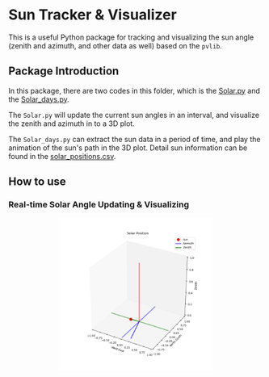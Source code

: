 
# Sun Tracker & Visualizer

This is a useful Python package for tracking and visualizing the sun angle (zenith and azimuth, and other data as well) based on the `pvlib`.

## Package Introduction
In this package, there are two codes in this folder, which is the [Solar.py](Solar.py) and the [Solar_days.py](Solar_dats.py).

The `Solar.py` will update the current sun angles in an interval, and visualize the zenith and azimuth in to a 3D plot.

The `Solar_days.py` can extract the sun data in a period of time, and play the animation of the sun's path in the 3D plot. Detail sun information can be found in the [solar_positions.csv](solar_positions.csv).

## How to use
### Real-time Solar Angle Updating & Visualizing

<p align="center">
  <img width = "60%" src="/media/Solar_realtime.png" alt="Solar_realtime">
</p>

